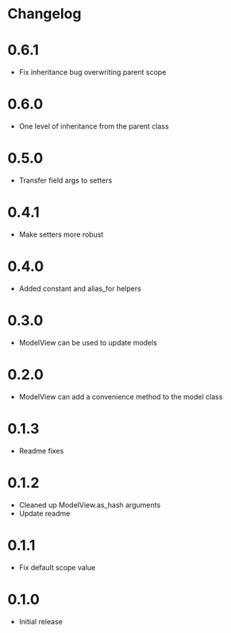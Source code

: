 # Changelog

# 0.6.1
* Fix inheritance bug overwriting parent scope

# 0.6.0
* One level of inheritance from the parent class

# 0.5.0
* Transfer field args to setters


# 0.4.1
* Make setters more robust


# 0.4.0
* Added constant and alias_for helpers


# 0.3.0
* ModelView can be used to update models


# 0.2.0
* ModelView can add a convenience method to the model class


# 0.1.3
* Readme fixes


# 0.1.2
* Cleaned up ModelView.as_hash arguments
* Update readme


# 0.1.1
* Fix default scope value


# 0.1.0
* Initial release


